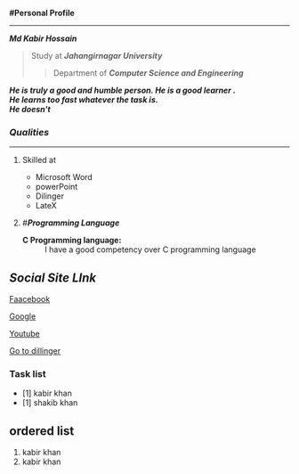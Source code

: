 
**#Personal Profile** 
<!--<img src="./Image/dhakaKing.jpg" alt="Profile pic" height=300 width=500>
![my profile photo](./Image/dhakaKing.jpg)
-->

***
***Md Kabir Hossain***
>Study at ***Jahangirnagar University***
>>Department of ***Computer Science and Engineering*** 

___He is truly a good and humble person. He is a good learner .  
He learns too fast whatever the task is.  
He doesn't___
### ***Qualities***
***
1. Skilled at 
    * Microsoft Word
    - powerPoint
    + Dilinger
    - LateX
2. #***Programming Language***

    
    <dl>
        <dt><strong>C Programming language:</strong></dt>
          <dd> I have a good competency over C programming language</dd>
    
    </dl>

## ***Social Site LInk***
[Faacebook](www.facebook.com)

[Google](www.google.com)

[Youtube](www.Youtube.com)

[Go to dillinger][Dillinger]




[Dillinger]:www.dilinger.com

### Task list
- [1] kabir khan
- [1] shakib khan
## ordered list
1. kabir khan
1. kabir khan
   

 





